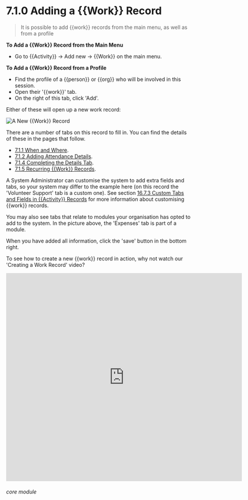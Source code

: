 # 7.1.0 Adding a {{Work}} Record

> It is possible to add {{work}} records from the main menu, as well as from a profile



**To Add a {{Work}} Record from the Main Menu**

- Go to {{Activity}} -> Add new -> {{Work}} on the main menu. 

**To Add a {{Work}} Record from a Profile**

- Find the profile of a {{person}} or {{org}} who will be involved in this session.
- Open their '{{work}}' tab.
- On the right of this tab, click 'Add'.

Either of these will open up a new work record:

![A New {{Work}} Record](7.1.0a.png)

There are a number of tabs on this record to fill in. You can find the details of these in the pages that follow. 

- [7.1.1 When and Where](/help/index/p/7.1.1).
- [7.1.2 Adding Attendance Details](/help/index/p/7.1.2).
- [7.1.4 Completing the Details Tab](/help/index/p/7.1.4).
- [7.1.5 Recurring {{Work}} Records](/help/index/p/7.1.5).

A System Administrator can customise the system to add extra fields and tabs, so your system may differ to the example here (on this record the 'Volunteer Support' tab is a custom one). See section [16.7.3 Custom Tabs and Fields in {{Activity}} Records](/help/index/p/16.7.3) for more information about customising {{work}} records.

You may also see tabs that relate to modules your organisation has opted to add to the system. In the picture above, the 'Expenses' tab is part of a module.

When you have added all information, click the 'save' button in the bottom right. 

To see how to create a new {{work}} record in action, why not watch our 'Creating a Work Record' video?

<iframe src="https://player.vimeo.com/video/279240510" width="640" height="564" frameborder="0" allow="autoplay; fullscreen" allowfullscreen></iframe>


###### core module

